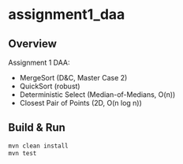 # assignment1_daa


## Overview
Assignment 1 DAA:
- MergeSort (D&C, Master Case 2)
- QuickSort (robust)
- Deterministic Select (Median-of-Medians, O(n))
- Closest Pair of Points (2D, O(n log n))

## Build & Run
```bash
mvn clean install
mvn test